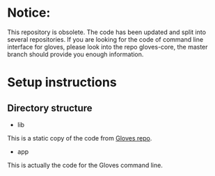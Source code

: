 Notice:
=======

This repository is obsolete. The code has been updated and split into several repositories. If you are looking for the code of command line interface for gloves, please look into the repo gloves-core, the master branch should provide you enough information.

Setup instructions
==================

Directory structure
-------------------

* lib

This is a static copy of the code from [Gloves repo](https://github.com/yast/yast--).

* app

This is actually the code for the Gloves command line.
